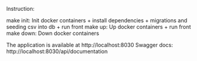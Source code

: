 Instruction:

make init: Init docker containers + install dependencies + migrations and seeding csv into db + run front
make up: Up docker containers + run front
make down: Down docker containers

The application is available at http://localhost:8030
Swagger docs: http://localhost:8030/api/documentation
